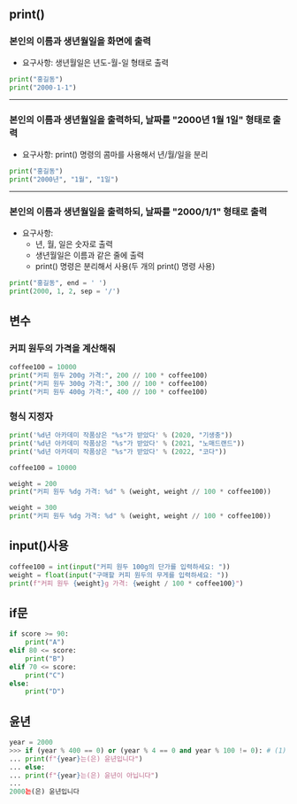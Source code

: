 ## print()

### 본인의 이름과 생년월일을 화면에 출력

- 요구사항: 생년월일은 년도-월-일 형태로 출력

```python
print("홍길동")
print("2000-1-1")
```

---

### 본인의 이름과 생년월일을 출력하되, 날짜를 "2000년 1월 1일" 형태로 출력

- 요구사항: print() 명령의 콤마를 사용해서 년/월/일을 분리

```python
print("홍길동")
print("2000년", "1월", "1일")
```

---

### 본인의 이름과 생년월일을 출력하되, 날짜를 "2000/1/1" 형태로 출력

- 요구사항:
  - 년, 월, 일은 숫자로 출력
  - 생년월일은 이름과 같은 줄에 출력
  - print() 명령은 분리해서 사용(두 개의 print() 명령 사용)

```python
print("홍길동", end = ' ')
print(2000, 1, 2, sep = '/')
```

## 변수

### 커피 원두의 가격을 계산해줘

```python
coffee100 = 10000
print("커피 원두 200g 가격:", 200 // 100 * coffee100)
print("커피 원두 300g 가격:", 300 // 100 * coffee100)
print("커피 원두 400g 가격:", 400 // 100 * coffee100)
```

### 형식 지정자

```python
print('%d년 아카데미 작품상은 "%s"가 받았다' % (2020, "기생충"))
print('%d년 아카데미 작품상은 "%s"가 받았다' % (2021, "노매드랜드"))
print('%d년 아카데미 작품상은 "%s"가 받았다' % (2022, "코다"))
```

```python
coffee100 = 10000

weight = 200
print("커피 원두 %dg 가격: %d" % (weight, weight // 100 * coffee100))

weight = 300
print("커피 원두 %dg 가격: %d" % (weight, weight // 100 * coffee100))
```

## input()사용

```python
coffee100 = int(input("커피 원두 100g의 단가를 입력하세요: "))
weight = float(input("구매할 커피 원두의 무게를 입력하세요: "))
print(f"커피 원두 {weight}g 가격: {weight / 100 * coffee100}")
```

## if문

```python
if score >= 90:
    print("A")
elif 80 <= score:
    print("B")
elif 70 <= score:
    print("C")
else:
    print("D")
```

## 윤년

```python
year = 2000
>>> if (year % 400 == 0) or (year % 4 == 0 and year % 100 != 0): # (1)
... print(f"{year}는(은) 윤년입니다")
... else:
... print(f"{year}는(은) 윤년이 아닙니다")
...
2000는(은) 윤년입니다
```
